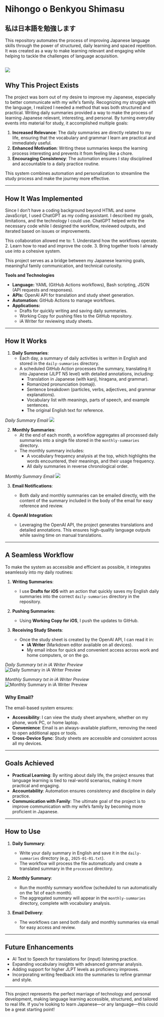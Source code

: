 # Nihongo o Benkyou Shimasu
## 私は日本語を勉強します

This repository automates the process of improving Japanese language skills through the power of structured, daily learning and spaced repetition. It was created as a way to make learning relevant and engaging while helping to tackle the challenges of language acquisition.

![](/images/nihongo-o-benkyou-shimasu-1.png)
---

## **Why This Project Exists**

The project was born out of my desire to improve my Japanese, especially to better communicate with my wife's family. Recognizing my struggle with the language, I realized I needed a method that was both structured and practical. Writing daily summaries provided a way to make the process of learning Japanese relevant, interesting, and personal. By turning everyday events into material for study, it accomplished multiple goals:

1. **Increased Relevance**: The daily summaries are directly related to my life, ensuring that the vocabulary and grammar I learn are practical and immediately useful.
2. **Enhanced Motivation**: Writing these summaries keeps the learning process interesting and prevents it from feeling like a chore.
3. **Encouraging Consistency**: The automation ensures I stay disciplined and accountable to a daily practice routine.

This system combines automation and personalization to streamline the study process and make the journey more effective.

---

## **How It Was Implemented**

Since I don’t have a coding background beyond HTML and some JavaScript, I used ChatGPT as my coding assistant. I described my goals, limitations, and the technology I could use. ChatGPT helped write the necessary code while I designed the workflow, reviewed outputs, and iterated based on issues or improvements.

This collaboration allowed me to:
	1.	Understand how the workflows operate.
	2.	Learn how to read and improve the code.
	3.	Bring together tools I already use into a cohesive system.

This project serves as a bridge between my Japanese learning goals, meaningful family communication, and technical curiosity.

**Tools and Technologies**
- **Language:** YAML (GitHub Actions workflows), Bash scripting, JSON (API requests and responses).
- **APIs:** OpenAI API for translation and study sheet generation.
- **Automation:** GitHub Actions to manage workflows.
- **Applications:**
   - Drafts for quickly writing and saving daily summaries.
   - Working Copy for pushing files to the GitHub repository.
   - iA Writer for reviewing study sheets.

---

## **How It Works**

1. **Daily Summaries**:
   - Each day, a summary of daily activities is written in English and stored in the `daily-summaries` directory.
   - A scheduled GitHub Action processes the summary, translating it into Japanese (JLPT N5 level) with detailed annotations, including:
     - Translation in Japanese (with kanji, hiragana, and grammar).
     - Romanized pronunciation (romaji).
     - Sentence breakdown (particles, verbs, adjectives, and grammar explanations).
     - Vocabulary list with meanings, parts of speech, and example sentences.
     - The original English text for reference.

*Daily Summary Email*
![](/images/nihongo-o-benkyou-shimasu-1.png)

2. **Monthly Summaries**:
   - At the end of each month, a workflow aggregates all processed daily summaries into a single file stored in the `monthly-summaries` directory.
   - The monthly summary includes:
     - A vocabulary frequency analysis at the top, which highlights the words encountered, their meanings, and their usage frequency.
     - All daily summaries in reverse chronological order.

*Monthly Summary Email*
![](/images/nihongo-o-benkyou-shimasu-2.png)

3. **Email Notifications**:
   - Both daily and monthly summaries can be emailed directly, with the content of the summary included in the body of the email for easy reference and review.

4. **OpenAI Integration**:
   - Leveraging the OpenAI API, the project generates translations and detailed annotations. This ensures high-quality language outputs while saving time on manual translations.

---

## **A Seamless Workflow**

To make the system as accessible and efficient as possible, it integrates seamlessly into my daily routines:

1. **Writing Summaries**:
   - I use **Drafts for iOS** with an action that quickly saves my English daily summaries into the correct `daily-summaries` directory in the repository.

2. **Pushing Summaries**:
   - Using **Working Copy for iOS**, I push the updates to GitHub.

3. **Receiving Study Sheets**:
   - Once the study sheet is created by the OpenAI API, I can read it in:
     - **iA Writer** (Markdown editor available on all devices).
     - My email inbox for quick and convenient access across work and home computers, or on the go.

*Daily Summary txt in iA Writer Preview*
![*Daily Summary in iA Writer Preview*](/images/nihongo-o-benkyou-shimasu-6.png)

*Monthly Summary txt in iA Writer Preview*
![*Monthly Summary in iA Writer Preview*](/images/nihongo-o-benkyou-shimasu-5.png)

### **Why Email?**
The email-based system ensures:
- **Accessibility**: I can view the study sheet anywhere, whether on my phone, work PC, or home laptop.
- **Convenience**: Email is an always-available platform, removing the need to open additional apps or tools.
- **Cross-Device Sync**: Study sheets are accessible and consistent across all my devices.

---

## **Goals Achieved**

- **Practical Learning**: By writing about daily life, the project ensures that language learning is tied to real-world scenarios, making it more practical and engaging.
- **Accountability**: Automation ensures consistency and discipline in daily practice.
- **Communication with Family**: The ultimate goal of the project is to improve communication with my wife’s family by becoming more proficient in Japanese.

---

## **How to Use**

1. **Daily Summary**:
   - Write your daily summary in English and save it in the `daily-summaries` directory (e.g., `2025-01-01.txt`).
   - The workflow will process the file automatically and create a translated summary in the `processed` directory.

2. **Monthly Summary**:
   - Run the monthly summary workflow (scheduled to run automatically on the 1st of each month).
   - The aggregated summary will appear in the `monthly-summaries` directory, complete with vocabulary analysis.

3. **Email Delivery**:
   - The workflows can send both daily and monthly summaries via email for easy access and review.

---

## **Future Enhancements**

- AI Text to Speech for translations for (input) listening practice.
- Expanding vocabulary insights with advanced grammar analysis.
- Adding support for higher JLPT levels as proficiency improves.
- Incorporating writing feedback into the summaries to refine grammar and style.

---

This project represents the perfect marriage of technology and personal development, making language learning accessible, structured, and tailored to real life. If you’re looking to learn Japanese—or any language—this could be a great starting point!
